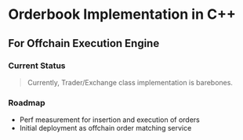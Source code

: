 # Orderbook Implementation in C++
## For Offchain Execution Engine

### Current Status
> Currently, Trader/Exchange class implementation is barebones.

### Roadmap
- Perf measurement for insertion and execution of orders
- Initial deployment as offchain order matching service

